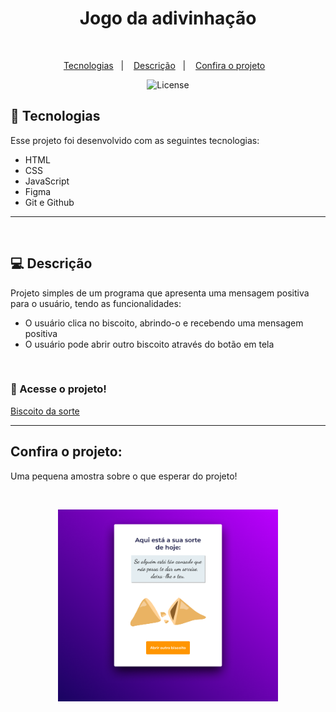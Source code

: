 <h1 align="center"> Jogo da adivinhação </h1>

<br>

<p align="center">
  <a href="#-tecnologias">Tecnologias</a>&nbsp;&nbsp;&nbsp;|&nbsp;&nbsp;&nbsp;
  <a href="#-descrição">Descrição</a>&nbsp;&nbsp;&nbsp;|&nbsp;&nbsp;&nbsp;
  <a href="#-confira-o-projeto">Confira o projeto</a>&nbsp;&nbsp;&nbsp;
</p>

<p align="center">
  <img alt="License" src="https://img.shields.io/static/v1?label=license&message=MIT&color=blueviolet">
</p>

## 🚀 Tecnologias

Esse projeto foi desenvolvido com as seguintes tecnologias:

- HTML
- CSS
- JavaScript
- Figma
- Git e Github

---

<br>

## 💻 Descrição

Projeto simples de um programa que apresenta uma mensagem positiva para o usuário, tendo as funcionalidades:

- O usuário clica no biscoito, abrindo-o e recebendo uma mensagem positiva
- O usuário pode abrir outro biscoito através do botão em tela

<br>

### 🔑 Acesse o projeto!

[Biscoito da sorte](https://eduvieira131.github.io/Biscoito-da-sorte/)

---

## Confira o projeto:

<p>
  Uma pequena amostra sobre o que esperar do projeto!
</p>

<br>

<p align="center">
  <img alt="projeto biscoito da sorte" src=".github/preview.png" width="70%">
</p>
